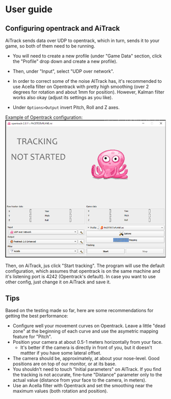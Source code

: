 # User guide

## Configuring opentrack and AiTrack

AiTrack sends data over UDP to opentrack, which in turn, sends it to your game, so both of them need to be running.

- You will need to create a new profile (under "Game Data" section, click the "Profile" drop down and create a new profile).

- Then, under "Input", select "UDP over network".

- In order to correct some of the noise AITrack has, it's recommended to use Acella filter on Opentrack with pretty high smoothing (over 2 degrees for rotation and about 1mm for position). However, Kalman filter works also okay (adjust its settings as you like).

- Under `Options>Output` invert Pitch, Roll and Z axes.

Example of Opentrack configuration:
![](../Images/OpentrackConfig.png)

Then, on AiTrack, jus click "Start tracking". The program will use the default configuration, which assumes that opentrack is on the same machine and it's listening port is 4242 (Opentrack's default). In case you want to use other config, just change it on AiTrack and save it. 

## Tips

Based on the testing made so far, here are some recommendations for getting the best performance:
 
-  Configure well your movement curves on Opentrack. Leave a little "dead zone" at the beginning of each curve and use the asymetric mapping feature for "Pitch".
- Position your camera at about 0.5-1 meters horizontally from your face.
    * It's better if the camera is directly in front of you, but it doesn't mattter if you have some lateral offset.
-  The camera should be, approximately,  at about your nose-level. Good positions are on top of our monitor, or at its base.
- You shouldn't need to touch "Initial parameters" on AITrack. If you find the tracking is not accurate, fine-tune "Distance" parameter only to the actual value (distance from your face to the camera, in meters).
- Use an Acella filter with Opentrack and set the smoothing near the maximum values (both rotation and position).